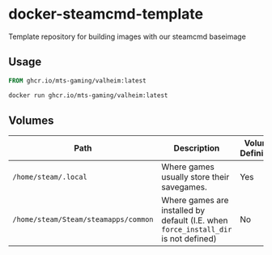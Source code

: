 # docker-steamcmd-template
Template repository for building images with our steamcmd baseimage

## Usage

```Dockerfile
FROM ghcr.io/mts-gaming/valheim:latest
```

```bash
docker run ghcr.io/mts-gaming/valheim:latest
```

## Volumes

| Path                                 | Description                                                                         | Volume Definition |
|--------------------------------------|-------------------------------------------------------------------------------------|-------------------|
| `/home/steam/.local`                 | Where games usually store their savegames.                                          | Yes               |
| `/home/steam/Steam/steamapps/common` | Where games are installed by default (I.E. when `force_install_dir` is not defined) | No                |
